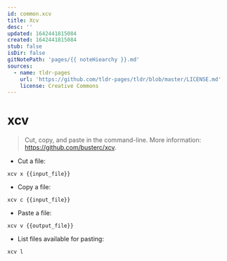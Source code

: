 ```yaml
---
id: common.xcv
title: Xcv
desc: ''
updated: 1642441815084
created: 1642441815084
stub: false
isDir: false
gitNotePath: 'pages/{{ noteHiearchy }}.md'
sources:
  - name: tldr-pages
    url: 'https://github.com/tldr-pages/tldr/blob/master/LICENSE.md'
    license: Creative Commons
---
```

# xcv

> Cut, copy, and paste in the command-line.
> More information: <https://github.com/busterc/xcv>.

- Cut a file:

`xcv x {{input_file}}`

- Copy a file:

`xcv c {{input_file}}`

- Paste a file:

`xcv v {{output_file}}`

- List files available for pasting:

`xcv l`

